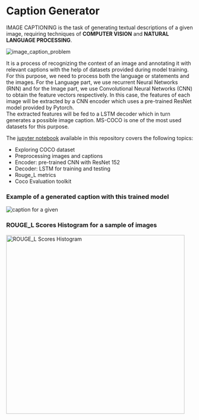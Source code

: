 # Caption Generator
IMAGE CAPTIONING is the task of generating textual descriptions of a given image, requiring techniques of **COMPUTER VISION** and **NATURAL LANGUAGE PROCESSING**. <br>


<img alt="image_caption_problem" src="https://user-images.githubusercontent.com/98893201/163872860-765beb59-e8eb-4bcc-9a40-045a97806c66.png">

It is a process of recognizing the context of an image and annotating it with relevant captions with the help of datasets provided during model training. <br>
For this purpose, we need to process both the language or statements and the images. For the Language part, we use recurrent Neural Networks (RNN) and for the Image part, we use Convolutional Neural Networks (CNN) to obtain the feature vectors respectively. In this case, the features of each image will be extracted by a CNN encoder which uses a pre-trained ResNet model provided by Pytorch. <br>
The extracted features will be fed to a LSTM decoder which in turn generates a possible image caption. MS-COCO is one of the most used datasets for this purpose. <br>

The [jupyter notebook](Image_caption_project.ipynb) available in this repository covers the following topics:
- Exploring COCO dataset
- Preprocessing images and captions
- Encoder: pre-trained CNN with ResNet 152
- Decoder: LSTM for training and testing
- Rouge_L metrics 
- Coco Evaluation toolkit 

### Example of a generated caption with this trained model
<img alt="caption for a given" src="https://user-images.githubusercontent.com/98893201/163877605-dfa8d655-9129-4d40-831a-d3955e035aae.png">


### ROUGE_L Scores Histogram for a sample of images
<img width="480" alt="ROUGE_L Scores Histogram" src="https://user-images.githubusercontent.com/98893201/163877662-284661b3-ceca-4ab1-b3f1-8bc9b45225a9.png">
